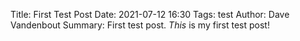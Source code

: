 Title: First Test Post
Date: 2021-07-12 16:30
Tags: test
Author: Dave Vandenbout
Summary: First test post.
*This* is my first test post!
